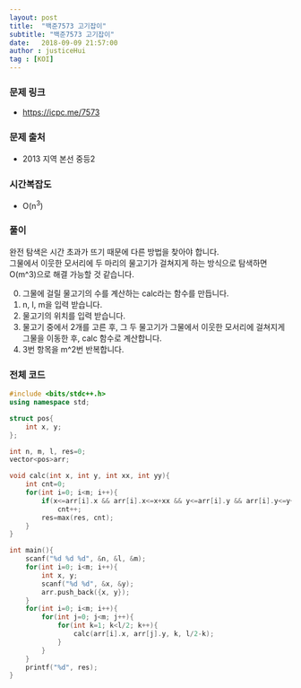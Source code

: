 ```yaml
---
layout: post
title:  "백준7573 고기잡이"
subtitle: "백준7573 고기잡이"
date:   2018-09-09 21:57:00
author : justiceHui
tag : [KOI]
---
```


### 문제 링크
* https://icpc.me/7573

### 문제 출처
* 2013 지역 본선 중등2

### 시간복잡도
* O(n<sup>3</sup>)

### 풀이
완전 탐색은 시간 초과가 뜨기 때문에 다른 방법을 찾아야 합니다.<br>
그물에서 이웃한 모서리에 두 마리의 물고기가 걸쳐지게 하는 방식으로 탐색하면 O(m^3)으로 해결 가능할 것 같습니다.

0. 그물에 걸릴 물고기의 수를 계산하는 calc라는 함수를 만듭니다.
1. n, l, m을 입력 받습니다.
2. 물고기의 위치를 입력 받습니다.
3. 물고기 중에서 2개를 고른 후, 그 두 물고기가 그물에서 이웃한 모서리에 걸쳐지게 그물을 이동한 후, calc 함수로 계산합니다.
4. 3번 항목을 m^2번 반복합니다.

### 전체 코드
```cpp
#include <bits/stdc++.h>
using namespace std;

struct pos{
	int x, y;
};

int n, m, l, res=0;
vector<pos>arr;

void calc(int x, int y, int xx, int yy){
	int cnt=0;
	for(int i=0; i<m; i++){
		if(x<=arr[i].x && arr[i].x<=x+xx && y<=arr[i].y && arr[i].y<=y+yy)
			cnt++;
		res=max(res, cnt);
	}
}

int main(){
	scanf("%d %d %d", &n, &l, &m);
	for(int i=0; i<m; i++){
		int x, y;
		scanf("%d %d", &x, &y);
		arr.push_back({x, y});
	}
	for(int i=0; i<m; i++){
		for(int j=0; j<m; j++){
			for(int k=1; k<l/2; k++){
				calc(arr[i].x, arr[j].y, k, l/2-k);
			}
		}
	}
	printf("%d", res);
}
```

